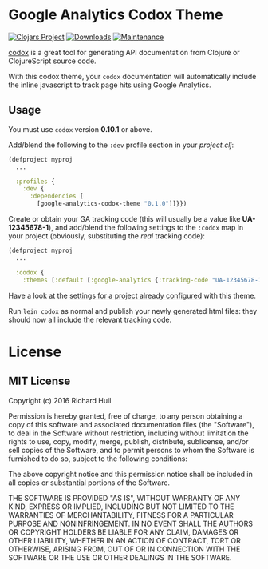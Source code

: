 # Google Analytics Codox Theme

[![Clojars Project](https://img.shields.io/clojars/v/google-analytics-codox-theme.svg)](https://clojars.org/google-analytics-codox-theme)
[![Downloads](https://versions.deps.co/rm-hull/google-analytics-codox-theme/downloads.svg)](https://versions.deps.co/rm-hull/google-analytics-codox-theme)
[![Maintenance](https://img.shields.io/maintenance/yes/2018.svg?maxAge=2592000)]()

[codox](https://github.com/weavejester/codox) is a great tool for generating
API documentation from Clojure or ClojureScript source code.

With this codox theme, your `codox` documentation will automatically include
the inline javascript to track page hits using Google Analytics.

## Usage

You must use `codox` version **0.10.1** or above.

Add/blend the following to the `:dev` profile section in your _project.clj_:

```clojure
(defproject myproj
  ...

  :profiles {
    :dev {
      :dependencies [
        [google-analytics-codox-theme "0.1.0"]]}})
```

Create or obtain your GA tracking code (this will usually be a value like
**UA-12345678-1**), and add/blend the following settings to the `:codox` map in
your project (obviously, substituting the _real_ tracking code):

```clojure
(defproject myproj
  ...

  :codox {
    :themes [:default [:google-analytics {:tracking-code "UA-12345678-1"}]]})
```

Have a look at the [settings for a project already configured](https://github.com/rm-hull/infix/blob/master/project.clj#L22) with this theme.

Run `lein codox` as normal and publish your newly generated html files: they
should now all include the relevant tracking code.

# License

## MIT License

Copyright (c) 2016 Richard Hull

Permission is hereby granted, free of charge, to any person obtaining a copy
of this software and associated documentation files (the "Software"), to deal
in the Software without restriction, including without limitation the rights
to use, copy, modify, merge, publish, distribute, sublicense, and/or sell
copies of the Software, and to permit persons to whom the Software is
furnished to do so, subject to the following conditions:

The above copyright notice and this permission notice shall be included in all
copies or substantial portions of the Software.

THE SOFTWARE IS PROVIDED "AS IS", WITHOUT WARRANTY OF ANY KIND, EXPRESS OR
IMPLIED, INCLUDING BUT NOT LIMITED TO THE WARRANTIES OF MERCHANTABILITY,
FITNESS FOR A PARTICULAR PURPOSE AND NONINFRINGEMENT. IN NO EVENT SHALL THE
AUTHORS OR COPYRIGHT HOLDERS BE LIABLE FOR ANY CLAIM, DAMAGES OR OTHER
LIABILITY, WHETHER IN AN ACTION OF CONTRACT, TORT OR OTHERWISE, ARISING FROM,
OUT OF OR IN CONNECTION WITH THE SOFTWARE OR THE USE OR OTHER DEALINGS IN THE
SOFTWARE.

